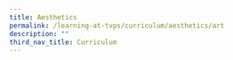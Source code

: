 ```yaml
---
title: Aesthetics
permalink: /learning-at-tvps/curriculum/aesthetics/art
description: ""
third_nav_title: Curriculum
---
```

